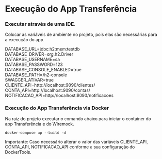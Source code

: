 # Execução do App Transferência  
  
### Executar através de uma IDE.  

Colocar as variáveis de ambiente no projeto, pois elas são necessárias para a execução do app.

DATABASE_URL=jdbc:h2:mem:testdb  
DATABASE_DRIVER=org.h2.Driver  
DATABASE_USERNAME=sa  
DATABASE_PASSWORD=123  
DATABASE_CONSOLE_ENABLED=true  
DATABASE_PATH=/h2-console  
SWAGGER_ATIVAR=true  
CLIENTE_API=http://localhost:9090/clientes/  
CONTA_API=http://localhost:9090/contas/  
NOTIFICACAO_API=http://localhost:9090/notificacoes  
  

### Execução do App Transferência via Docker  

Na raiz do projeto executar o comando abaixo para iniciar o container do app Transferência e do Wiremock. 

`docker-compose up --build -d`

Importante: Caso necessário alterar o valor das variáveis CLIENTE_API, CONTA_API, NOTIFICACAO_API conforme a sua configuração do DockerTools.
